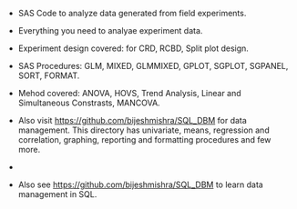 * SAS Code to analyze data generated from field experiments.

* Everything you need to analyae experiment data.

* Experiment design covered: for CRD, RCBD, Split plot design.

* SAS Procedures: GLM, MIXED, GLMMIXED, GPLOT, SGPLOT, SGPANEL, SORT, FORMAT.

* Mehod covered: ANOVA, HOVS, Trend Analysis, Linear and Simultaneous Constrasts, MANCOVA.

* Also visit https://github.com/bijeshmishra/SQL_DBM for data management. This directory has univariate, means, regression and correlation, graphing, reporting and formatting procedures and few more.
*
* Also see https://github.com/bijeshmishra/SQL_DBM to learn data management in SQL.
